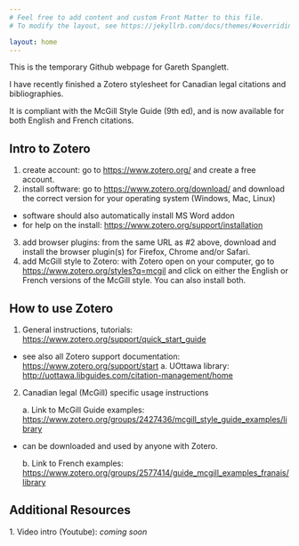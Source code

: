 ```yaml
---
# Feel free to add content and custom Front Matter to this file.
# To modify the layout, see https://jekyllrb.com/docs/themes/#overriding-theme-defaults

layout: home
---
```

This is the temporary Github webpage for Gareth Spanglett.

I have recently finished a Zotero stylesheet for Canadian legal citations and bibliographies.  

It is compliant with the McGill Style Guide (9th ed), and is now available for both English and French citations.

<h2>Intro to Zotero</h2>

1.  create account: go to <a href="https://www.zotero.org/" target="_blank" style="font-weight: bold;">https://www.zotero.org/</a> and create a free account.
2.  install software:  go to <a href="https://www.zotero.org/download/" target="_blank" style="font-weight: bold;">https://www.zotero.org/download/</a> and download the correct version for your operating system (Windows, Mac, Linux)
  - software should also automatically install MS Word addon
  - for help on the install:  <a href="https://www.zotero.org/support/installation" target="_blank" style="font-weight: bold;">https://www.zotero.org/support/installation</a>
3.  add browser plugins:  from the same URL as #2 above, download and install the browser plugin(s) for Firefox, Chrome and/or Safari.
4.  add McGill style to Zotero:  with Zotero open on your computer, go to <a href="https://www.zotero.org/styles?q=mcgil" tareget="_blank" style="font-weight: bold;">https://www.zotero.org/styles?q=mcgil</a> and click on either the English or French versions of the McGill style.  You can also install both.


<h2>How to use Zotero</h2>

1.  General instructions, tutorials:  <a href="https://www.zotero.org/support/quick_start_guide" target="_blank" style="font-weight: bold;">https://www.zotero.org/support/quick_start_guide</a>
  - see also all Zotero support documentation:  <a href="https://www.zotero.org/support/start" target="_blank" style="font-weight: bold;">https://www.zotero.org/support/start</a>
	a.  UOttawa library:  <a href="http://uottawa.libguides.com/citation-management/home" target="_blank" style="font-weight: bold;">http://uottawa.libguides.com/citation-management/home</a>
2.  Canadian legal (McGill) specific usage instructions

	a.  Link to McGill Guide examples:  <a href="https://www.zotero.org/groups/2427436/mcgill_style_guide_examples/library" target="_blank" style="font-weight: bold;">https://www.zotero.org/groups/2427436/mcgill_style_guide_examples/library</a>
  - can be downloaded and used by anyone with Zotero.
  
    b.  Link to French examples: <a href="https://www.zotero.org/groups/2577414/guide_mcgill_examples_franais/library" target="_blank" style="font-weight: bold;">https://www.zotero.org/groups/2577414/guide_mcgill_examples_franais/library</a>
	
<h2>Additional Resources</h2>
1.  Video intro (Youtube):  <i>coming soon</i>
